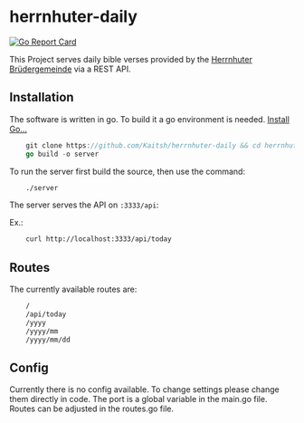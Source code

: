 # herrnhuter-daily
[![Go Report Card](https://goreportcard.com/badge/github.com/Kaitsh/herrnhuter-daily)](https://goreportcard.com/report/github.com/Kaitsh/herrnhuter-daily)

This Project serves daily bible verses provided by the [Herrnhuter Brüdergemeinde](https://www.losungen.de/die-losungen/) via a REST API.

## Installation
The software is written in go. To build it a go environment is needed.
[Install Go...](https://golang.org/doc/install)

```go
    git clone https://github.com/Kaitsh/herrnhuter-daily && cd herrnhuter-daily
    go build -o server
```

To run the server first build the source, then use the command:

```bash
    ./server
```

The server serves the API on `:3333/api`:

Ex.:
```bash
    curl http://localhost:3333/api/today
```

## Routes
The currently available routes are:

```bash
    /
    /api/today
    /yyyy
    /yyyy/mm
    /yyyy/mm/dd
```

## Config
Currently there is no config available. To change settings please change them directly in code. The port is a global variable in the main.go file. Routes can be adjusted in the routes.go file.
